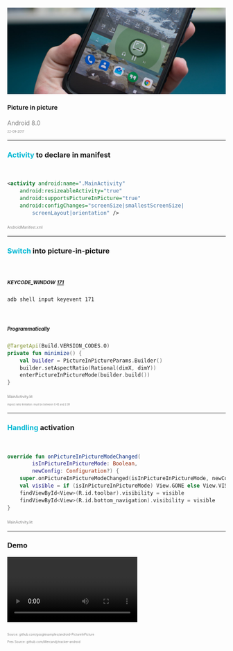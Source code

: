 ![Logo](config/picture-in-picture-presentation/picture-in-picture-logo.png )

#### Picture in picture
<span style="color:gray">Android 8.0</span>
<br>
<span style="color:gray; font-size:0.5em;">22-09-2017</span>

---

### <span style="color: #00B8D4; text-transform: none">Activity</span> <span style="text-transform: none">to declare in manifest</span>
<br>

```xml
<activity android:name=".MainActivity"
    android:resizeableActivity="true"
    android:supportsPictureInPicture="true"
    android:configChanges="screenSize|smallestScreenSize|
        screenLayout|orientation" />
```

<span style="color:gray; font-size:0.6em;">AndroidManifest.xml</span>

---

### <span style="color: #00B8D4; text-transform: none">Switch</span> <span style="text-transform: none">into picture-in-picture</span>
<br>

##### <span style="text-transform: none; font-size:0.8em;">KEYCODE_WINDOW</span> <span style="color: #00B8D4; font-size:0.8em;">[171](https://developer.android.com/reference/android/view/KeyEvent.html#KEYCODE_WINDOW)</span>

```
adb shell input keyevent 171
```
</br>

##### <span style="text-transform: none; font-size:0.8em;">Programmatically</span>

```kotlin
@TargetApi(Build.VERSION_CODES.O)
private fun minimize() {
    val builder = PictureInPictureParams.Builder()
    builder.setAspectRatio(Rational(dimX, dimY))
    enterPictureInPictureMode(builder.build())
}
```

<span style="color:gray; font-size:0.6em;">MainActivity.kt</span>
</br>
<span style="color:gray; font-size:0.4em;">Aspect ratio limitation: must be between 0.42 and 2.39</span>

---

### <span style="color: #00B8D4; text-transform: none">Handling</span> <span style="text-transform: none">activation</span>
<br>

```kotlin
override fun onPictureInPictureModeChanged(
        isInPictureInPictureMode: Boolean, 
        newConfig: Configuration?) {
    super.onPictureInPictureModeChanged(isInPictureInPictureMode, newConfig)
    val visible = if (isInPictureInPictureMode) View.GONE else View.VISIBLE
    findViewById<View>(R.id.toolbar).visibility = visible
    findViewById<View>(R.id.bottom_navigation).visibility = visible
}
```

<span style="color:gray; font-size:0.6em;">MainActivity.kt</span>

---

### Demo

![Video](http://mercandalli.com/tmp/pip.mp4)

<span style="color:gray; font-size:0.5em;">Source: github.com/googlesamples/android-PictureInPicture</span>
</br>
<span style="color:gray; font-size:0.5em;">Pres Source: github.com/Mercandj/tracker-android</span>
